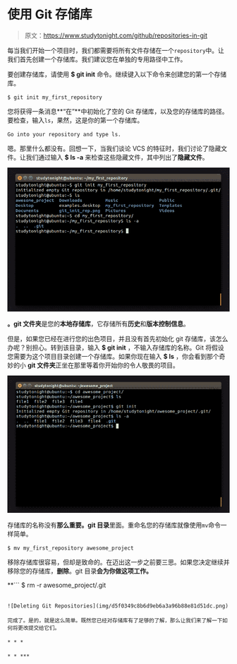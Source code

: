# 使用 Git 存储库

> 原文：<https://www.studytonight.com/github/repositories-in-git>

每当我们开始一个项目时，我们都需要将所有文件存储在一个`repository`中。让我们首先创建一个存储库。我们建议您在单独的专用路径中工作。

要创建存储库，请使用 **$ git init** 命令。继续键入以下命令来创建您的第一个存储库。

```
$ git init my_first_repository
```

您将获得一条消息**“在”**中初始化了空的 Git 存储库，以及您的存储库的路径。要检查，输入`ls`，果然，这是你的第一个存储库。

```
Go into your repository and type ls.
```

嗯。那里什么都没有。回想一下，当我们谈论 VCS 的特征时，我们讨论了隐藏文件。让我们通过输入 **$ ls -a** 来检查这些隐藏文件，其中列出了**隐藏文件**。

![Creating Git Repositories](img/1cd1d2efe04cd5c91c4b5019ec840a05.png)

**。git 文件夹**是您的**本地存储库**，它存储所有**历史**和**版本控制信息**。

但是，如果您已经在进行您的出色项目，并且没有首先初始化 git 存储库，该怎么办呢？别担心。转到该目录，输入 **$ git init** ，不输入存储库的名称。Git 将假设您需要为这个项目目录创建一个存储库。如果你现在输入 **$ ls** ，你会看到那个奇妙的小 **git 文件夹**正坐在那里等着你开始你的令人敬畏的项目。

![Renaming Git Repositories](img/1e973e53718af7602e0afae1c9063165.png)

存储库的名称没有**那么重要。git 目录**里面。重命名您的存储库就像使用`mv`命令一样简单。

```
$ mv my_first_repository awesome_project
```

移除存储库很容易，但却是致命的。在迈出这一步之前要三思。如果您决定继续并移除您的存储库，**删除**。git 目录**会为你做这项工作。**

 **```
$ rm -r awesome_project/.git
```

![Deleting Git Repositories](img/d5f0349c8b6d9eb6a3a96b88e81d51dc.png)

完成了。是的，就是这么简单。既然您已经对存储库有了足够的了解，那么让我们来了解一下如何将更改提交给它们。

* * *

* * ***